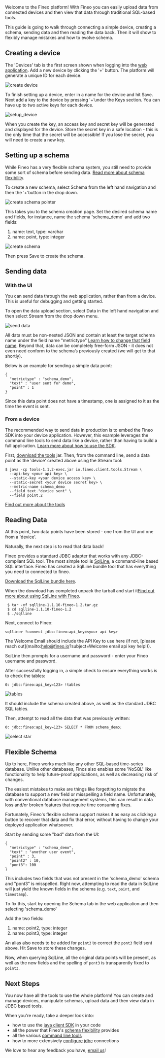 Welcome to the Fineo platform! With Fineo you can easily upload data from connected devices and then view that data through traditional SQL-based tools.

This guide is going to walk through connecting a simple device, creating a schema, sending data and then reading the data back. Then it will show to flexibly manage mistakes and how to evolve schema.

## Creating a device

The 'Devices' tab is the first screen shown when logging into the [web application]. Add a new device by clicking the '+' button. The platform will generate a unique ID for each device.

 ![create device](img/getting-started/create_device.png)

To finish setting up a device, enter in a name for the device and hit Save. Next add a key to the device by pressing '+’under the Keys section. You can have up to two active keys for each device.

  ![setup_device](img/getting-started/setup_device.png)

When you create the key, an access key and secret key will be generated and displayed for the device. Store the secret key in a safe location - this is the only time that the secret will be accessible! If you lose the secret, you will need to create a new key.

## Setting up a schema

While Fineo has a very flexible schema system, you still need to provide some sort of schema before sending data. [Read more about schema flexibility].

To create a new schema, select Schema from the left hand navigation and then the ‘+’button in the drop down.

![create schema pointer](img/getting-started/create_schema_pointer.png)

This takes you to the schema creation page. Set the desired schema name and fields, for instance, name the schema 'schema_demo' and add two fields:

 1. name: text, type: varchar
 2. name: point, type: integer

 ![create schema](img/getting-started/create_schema.png)

Then press Save to create the schema.

## Sending data

### With the UI

You can send data through the web application, rather than from a device. This is useful for debugging and getting started.

To open the data upload section, select Data in the left hand navigation and then select Stream from the drop down menu.

![send data](img/getting-started/send_data.png)

All data must be non-nested JSON and contain at least the target schema name under the field name "metrictype" [Learn how to change that field name]. Beyond that, data can be completely free-form JSON - it does not even need conform to the schema’s previously created (we will get to that shortly).

Below is an example for sending a simple data point:
```
{
  "metrictype" : "schema_demo",
  "text" : "user sent for demo",
  "point" : 1
}
```

Since this data point does not have a timestamp, one is assigned to it as the time the event is sent.

### From a device

The recommended way to send data in production is to embed the Fineo SDK into your device application. However, this example leverages the command line tools to send data like a device, rather than having to build a full application. [Learn more about how to use the SDK].

First, [download the tools] jar. Then, from the command line, send a data point as the 'device' created above using the Stream tool:

```
$ java -cp tools-1.1.2-exec.jar io.fineo.client.tools.Stream \
  --api-key <your api key> \
  --static-key <your device access key> \
  --static-secret <your device secret key> \
  --metric-name schema_demo
  --field text."device sent" \
  --field point.2
```

[Find out more about the tools]

## Reading Data

At this point, two data points have been stored - one from the UI and one from a 'device'.

Naturally, the next step is to read that data back!

Fineo provides a standard JDBC adapter that works with any JDBC-compliant SQL tool. The most simple tool is [SqlLine], a command-line based SQL interface. Fineo has created a SqlLine bundle tool that has everything you need to connected to fineo.

[Download the SqlLine bundle here].

When the download has completed unpack the tarball and start it[Find out more about using SqlLine with Fineo].

```
 $ tar -xf sqlline-1.1.10-fineo-1.2.tar.gz
 $ cd sqlline-1.1.10-fineo-1.2
 $ ./sqlline
```

Next, connect to Fineo:

```
sqlline> !connect jdbc:fineo:api_key=<your api key>
```

The Welcome Email should include the API Key to use here (if not, [please reach out](mailto:help@fineo.io?subject=Welcome email api key help!)).

SqlLine then prompts for a username and password - enter your Fineo username and password.

After successfully logging in, a simple check to ensure everything works is to check the tables:

 ```
 0: jdbc:fineo:api_key=123> !tables
 ```

 ![tables](img/getting-started/tables.png)

It should include the schema created above, as well as the standard JDBC SQL tables.

Then, attempt to read all the data that was previously written:

```
0: jdbc:fineo:api_key=123> SELECT * FROM schema_demo;
```

 ![select star](img/getting-started/select_star_from_demo.png)


## Flexible Schema

Up to here, Fineo works much like any other SQL-based time-series database. Unlike other databases, Finos also enables some 'NoSQL' like functionality to help future-proof applications, as well as decreasing risk of changes.

The easiest mistakes to make are things like forgetting to migrate the database to support a new field or misspelling a field name. Unfortunately, with conventional database management systems, this can result in data loss and/or broken features that require time consuming fixes.

Fortunately, Fineo's flexible schema support makes it as easy as clicking a button to recover that data and fix that error, without having to change your deployed application whatsoever.

Start by sending some "bad" data from the UI:

```
{
  "metrictype" : "schema_demo",
  "text" : "another user event",
  "point" : 3,
  "point2" : 10,
  "pont3": 100
}
```

This includes two fields that was not present in the 'schema_demo' schema and "pont3" is misspelled. Right now, attempting to read the data in SqlLine will just yield the known fields in the schema (e.g. `text`, `point`, and `timestamp`).


To fix this, start by opening the Schema tab in the web application and then selecting 'schema_demo'

Add the two fields:

  1. name: point2, type: integer
  2. name: point3, type: integer

An alias also needs to be added for ```point3``` to correct the ```pont3``` field sent above. Hit Save to store these changes.

Now, when querying SqlLine, all the original data points will be present, as well as the new fields and the spelling of `pont3` is transparently fixed to `point3`.

## Next Steps

You now have all the tools to use the whole platform! You can create and manage devices, manipulate schemas, upload data and then view data in JDBC based tools.

When you're ready, take a deeper look into:

 * how to use the [java client SDK] in your code
 * all the power that Fineo's [schema flexibility] provides
 * all the various [command line tools]
 * how to more extensively [configure jdbc] connections

We love to hear any feedback you have, [email us]!

[web application]: https://app.fineo.io
[Read more about schema flexibility]: /schema
[Learn how to change that field name]: /schema
[Learn more about how to use the SDK]: /client/java
[Find out more about the tools]: /client/tools
[schema flexibility]: /schema
[Find out more about using SqlLine with Fineo]: /jdbc/Using%20BI%20And%20Sql%20Tools/sqlline/
[SqlLine]: http://sqlline.sourceforge.net/
[Download the SqlLine bundle here]: http://maven.fineo.io/release/sqlline/sqlline/1.1.10-fineo-1.2/sqlline-1.1.10-fineo-1.2.tar.gz
[configure jdbc]: /jdbc/intro
[command line tools]: /client/tools
[java client SDK]: /client/java
[email us]: mailto:info@fineo.io?subject=Feedback
[download the tools]: https://maven.fineo.io/release/io/fineo/client/tools/|version|/tools-|version|-exec.jar
[latest Fineo JDBC jar]: http://maven.fineo.io/release/io/fineo/client/jdbc/|version|/jdbc-|version|-all.jar

